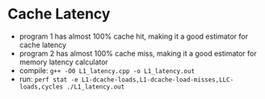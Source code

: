 # Cache Latency
- program 1 has almost 100% cache hit, making it a good estimator for cache latency 
- program 2 has almost 100% cache miss, making it a good estimator for memory latency calculator
- compile: `g++ -O0 L1_latency.cpp -o L1_latency.out` 
- run: `perf stat -e L1-dcache-loads,L1-dcache-load-misses,LLC-loads,cycles ./L1_latency.out`
